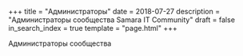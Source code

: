 +++
title = "Администраторы"
date = 2018-07-27
description = "Администраторы сообщества Samara IT Community"
draft = false
in_search_index = true
template = "page.html"
+++

Администраторы сообщества
<!-- more -->
